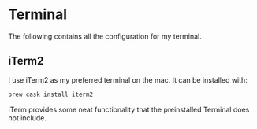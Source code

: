 # Terminal
 The following contains all the configuration for my terminal.

 ## iTerm2
 I use iTerm2 as my preferred terminal on the mac. It can be installed with: 
 ```zsh
 brew cask install iterm2
 ```
iTerm provides some neat functionality that the preinstalled Terminal does not include.
